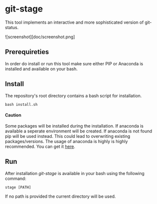 # git-stage

This tool implements an interactive and more sophisticated version of git-status.

![screenshot][doc/screenshot.png] 

## Prerequireties

In order do install or run this tool make sure either PIP or Anaconda is installed and available on your bash.


## Install

The repository's root directory contains a bash script for installation.

`bash install.sh`

#### Caution

Some packages will be installed during the installation. If anaconda is available a seperate environment will be created. If anaconda is not found pip will be used instead. This could lead to overwriting existing packages/versions. The usage of anaconda is highly is highly recommended. You can get it [here](https://www.anaconda.com/).

## Run

After installation _git-stage_ is available in your bash using the following command:

`stage [PATH]`

If no path is provided the current directory will be used.
